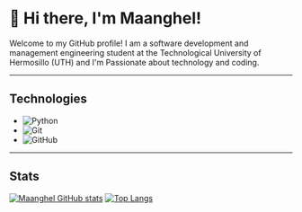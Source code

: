 # 👋 Hi there, I'm Maanghel!

Welcome to my GitHub profile! I am a software development and management engineering student at the Technological University of Hermosillo (UTH) and I'm Passionate
about technology and coding.

---

## Technologies
- ![Python](https://img.shields.io/badge/python-3670A0?style=for-the-badge&logo=python&logoColor=ffdd54&style=plastic)
- ![Git](https://img.shields.io/badge/git-%23F05033.svg?style=for-the-badge&logo=git&logoColor=white&style=plastic)
- ![GitHub](https://img.shields.io/badge/github-%23121011.svg?style=for-the-badge&logo=github&logoColor=white&style=plastic)

---

## Stats
[![Maanghel GitHub stats](https://github-readme-stats.vercel.app/api?username=Maanghel&hide=prs&theme=transparent&show_icons=TRUE)](https://github.com/Maanghel/github-readme-stats)
[![Top Langs](https://github-readme-stats.vercel.app/api/top-langs/?username=Maanghel&theme=transparent&layout=compact)](https://github.com/Maanghel/github-readme-stats)

<!--
**Maanghel/Maanghel** is a ✨ _special_ ✨ repository because its `README.md` (this file) appears on your GitHub profile.
-->
